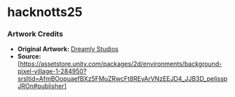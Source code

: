 # hacknotts25




### Artwork Credits
*   **Original Artwork:** [Dreamly Studios](https://studiosdreamly.editorx.io/dreamlystudios)
*   **Source:** [https://assetstore.unity.com/packages/2d/environments/background-pixel-village-1-284950?srsltid=AfmBOopuaefBXz5FMuZRwcFt8REyArVNzEEJD4_JJB3D_peIisspJROn#publisher]